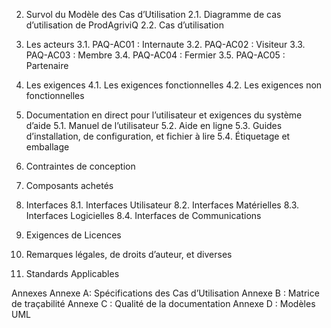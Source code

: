 2. Survol du Modèle des Cas d’Utilisation 
2.1. Diagramme de cas d’utilisation de ProdAgriviQ
2.2. Cas d’utilisation

3. Les acteurs
3.1. PAQ-AC01 : Internaute
3.2. PAQ-AC02 : Visiteur
3.3. PAQ-AC03 : Membre
3.4. PAQ-AC04 : Fermier
3.5. PAQ-AC05 : Partenaire

4. Les exigences
4.1.  Les exigences fonctionnelles
4.2. Les exigences non fonctionnelles

5. Documentation en direct pour l’utilisateur et exigences du système d’aide
5.1. Manuel de l’utilisateur
5.2. Aide en ligne
5.3. Guides d’installation, de configuration, et fichier à lire
5.4. Étiquetage et emballage

6. Contraintes de conception 

7. Composants achetés 

8. Interfaces 
8.1. Interfaces Utilisateur
8.2. Interfaces Matérielles
8.3. Interfaces Logicielles 
8.4. Interfaces de Communications

9. Exigences de Licences

10. Remarques légales, de droits d’auteur, et diverses

11. Standards Applicables 

Annexes
Annexe A: Spécifications des Cas d’Utilisation 
Annexe B : Matrice de traçabilité
Annexe C : Qualité de la documentation
Annexe D : Modèles UML
